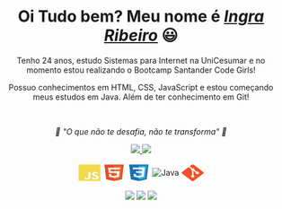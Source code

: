 <div>
  <h1 align="center">Oi Tudo bem? Meu nome é <a href="https://www.linkedin.com/in/ingra-ribeiro-de-morais/"><i>Ingra Ribeiro</i></a> 😃️</h1>
  <p align="center">Tenho 24 anos, estudo Sistemas para Internet na UniCesumar e no momento estou realizando o Bootcamp Santander Code Girls!
  </a><br>
  <p align="center">Possuo conhecimentos em HTML, CSS, JavaScript e estou começando meus estudos em Java. Além de ter conhecimento em Git!</h2>
</div>
</a><br>
  <p align="center"><i>💜 "O que não te desafia, não te transforma" 💜</i></h2>
</div>


<div align="center">
  <a href="https://github.com/ingrarib">
    <img height="150em" src="https://github-readme-stats.vercel.app/api?username=ingrarib&count_private=true&include_all_commits=true&show_icons=true&theme=codeSTACKr&hide_border=false&show_owner=true"/>
    <img height="150em" src="https://github-readme-stats.vercel.app/api/top-langs/?username=ingrarib&theme=codeSTACKr&hide_border=false&&layout=compact"/>
  </a>
</div>

<div align="center" valign="top"><br>
  <img align="center" alt="Js" height="30" width="40" src="https://raw.githubusercontent.com/devicons/devicon/master/icons/javascript/javascript-plain.svg">
  <img align="center" alt="HTML" height="30" width="40" src="https://raw.githubusercontent.com/devicons/devicon/master/icons/html5/html5-original.svg">
  <img align="center" alt="CSS" height="30" width="40" src="https://raw.githubusercontent.com/devicons/devicon/master/icons/css3/css3-original.svg">
  <img align="center" alt="Java" height="30" width="40"src="https://cdn.jsdelivr.net/gh/devicons/devicon/icons/java/java-original.svg" />
  <img align="center" alt="git" height="30" width="40" src="https://raw.githubusercontent.com/devicons/devicon/master/icons/git/git-original.svg">
  </div><br>

<div align="center">
    <a href="https://www.instagram.com/ingrarcm/" target="_blank"><img src="https://img.shields.io/badge/-Instagram-%23E4405F?style=for-the-badge&logo=instagram&logoColor=white" target="_blank"></a>
  <a href="https://www.linkedin.com/in/ingra-ribeiro-de-morais/" target="_blank"><img src="https://img.shields.io/badge/-LinkedIn-%230077B5?style=for-the-badge&logo=linkedin&logoColor=white" target="_blank"></a> 
  <a href="ingrarib98@gmail.com"><img src="https://img.shields.io/badge/-Gmail-%23333?style=for-the-badge&logo=gmail&logoColor=white" target="_blank"></a>
</div>


  

